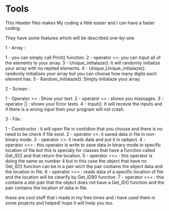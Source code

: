 # Tools
This Header files makes My coding a little easier and i can have a faster coding.

They have some features which will be described one-by-one

1 - Array : 


  1 - you can simply call Print() function.
  2 - operator >>:  you can Input all of the elements to your array.
  3 - Unique_initialaze():  it will randomly initialize your array with no repited elements.
  4 - Unique_Unique_initialaze(): randomly initializes your array but you can choose how many digits each element has.
  5 - Random_initialaze(): Simply initialaze your array.
  
  
  
2 - Screan :


  1 - Operator << : Show your text.
  2 - operator == : shows you massages.
  3 - operator || : shows your Error texts.
  4 - Input(): It will recevie the inputs and if there is a wrong input then your program will not crash.
  
  
  
3 - File :



  1 - Constructor : it will open file in contidion that you choose and there is no need to be check if file exist.
  2 - operator <<: it saved data in file in non-binary mode.
  3 - operator >>: it reads data and put it in opbject.
  4 - operator <<= : this operator is write to save data in binary mode in specific location of file but this is specialy for classes that 
      have a function called Get_ID() and that return the location.
  5 - operator <<= : this operator is doing the same as number 4 but in this case the object that have no Get_ID() function can be in a 
      pair wich the pair contains the object data and the location in file.
  6 - operator >>= : reads data of a specific location of file and the location will be clearify by Get_ID90 function.
  7 - operator >>= : this contains a std::pair that the object does not have a Get_ID() function and the pair contains the location of
      data in file.
      


these are cool stuff that i made in my free times and i have used them in some projects and helped! 
hope it will hwlp you too.
  
